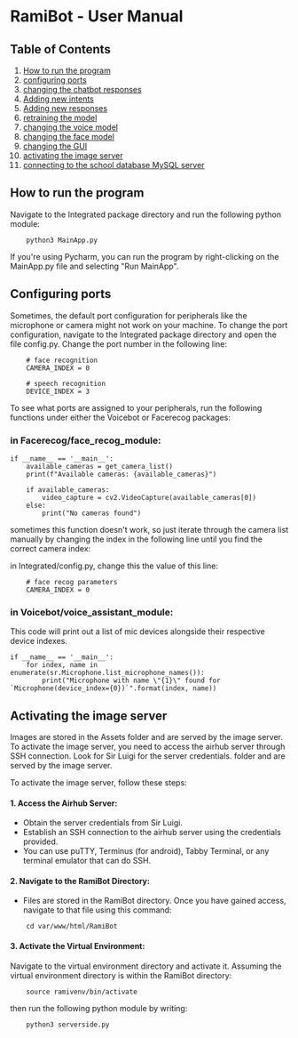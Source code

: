 # RamiBot - User Manual
## Table of Contents
1. [How to run the program](#how-to-run-the-program)
2. [configuring ports](#configuring-ports)
2. [changing the chatbot responses](#changing-the-chatbot-responses)
3. [Adding new intents](#adding-new-intents)
4. [Adding new responses](#adding-new-responses)
5. [retraining the model](#retraining-the-model)
6. [changing the voice model](#changing-the-voice-model)
7. [changing the face model](#changing-the-face-model)
8. [changing the GUI](#changing-the-gui)
9. [activating the image server](#activating-the-image-server)
10. [connecting to the school database MySQL server](#connecting-to-the-school-database-mysql-server)


## How to run the program
Navigate to the Integrated package directory and run the following python module:
```
    python3 MainApp.py
```
If you're using Pycharm, you can run the program by right-clicking on the MainApp.py file and selecting "Run MainApp".

## Configuring ports
Sometimes, the default port configuration for peripherals like the microphone or camera might not work on your machine. To change the port configuration, navigate to the Integrated package directory and open the file config.py. Change the port number in the following line:
```
    # face recognition
    CAMERA_INDEX = 0
    
    # speech recognition
    DEVICE_INDEX = 3
```
To see what ports are assigned to your peripherals, run the following functions under either the Voicebot or Facerecog packages:

### in Facerecog/face_recog_module:

```
if __name__ == '__main__':
    available_cameras = get_camera_list()
    print(f"Available cameras: {available_cameras}")

    if available_cameras:
        video_capture = cv2.VideoCapture(available_cameras[0])
    else:
        print("No cameras found")
```
sometimes this function doesn't work, so just iterate through the camera list manually by changing the index in the following line until you find the correct camera index:

in Integrated/config.py, change this the value of this line:
```
    # face recog parameters
    CAMERA_INDEX = 0
```


### in Voicebot/voice_assistant_module:
This code will print out a list of mic devices alongside their respective device indexes.
```
if __name__ == '__main__':
    for index, name in enumerate(sr.Microphone.list_microphone_names()):
        print("Microphone with name \"{1}\" found for `Microphone(device_index={0})`".format(index, name))
```

## Activating the image server
Images are stored in the Assets folder and are served by the image server. To activate the image server,
you need to access the airhub server through SSH connection. Look for Sir Luigi for the server credentials.
folder and are served by the image server. 


To activate the image server, follow these steps:

#### 1. Access the Airhub Server:
- Obtain the server credentials from Sir Luigi.
- Establish an SSH connection to the airhub server using the credentials provided.
- You can use puTTY, Terminus (for android), Tabby Terminal, or any terminal emulator that can do SSH.

#### 2. Navigate to the RamiBot Directory:
- Files are stored in the RamiBot directory. Once you have gained access, navigate to that file using this command:

```
    cd var/www/html/RamiBot
```
#### 3. Activate the Virtual Environment:
Navigate to the virtual environment directory and activate it. 
Assuming the virtual environment directory is within the RamiBot directory:
```
    source ramivenv/bin/activate
```

then run the following python module by writing:
```
    python3 serverside.py
```
